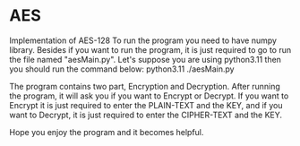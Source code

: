# AES
Implementation of AES-128
To run the program you need to have numpy library.
Besides if you want to run the program, it is just required
to go to run the file named "aesMain.py".
Let's suppose you are using python3.11 then you should run the command below:
python3.11 ./aesMain.py

The program contains two part, Encryption and Decryption.
After running the program, it will ask you if you want to Encrypt or Decrypt.
If you want to Encrypt it is just required to enter the PLAIN-TEXT and the KEY,
and if you want to Decrypt, it is just required to enter the CIPHER-TEXT and the KEY.

Hope you enjoy the program and it becomes helpful.
